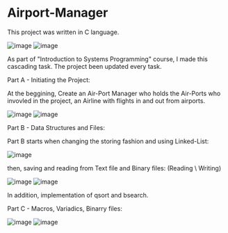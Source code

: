 # Airport-Manager
This project was written in C language.

![image](https://user-images.githubusercontent.com/66301432/115712123-0da3a500-a37d-11eb-8dbc-fe7c71e91d17.png)
![image](https://user-images.githubusercontent.com/66301432/115712161-185e3a00-a37d-11eb-8196-20891a403058.png)


As part of "Introduction to Systems Programming" course, 
I made this cascading task. The project been updated every task.

Part A - Initiating the Project:

At the beggining, Create an Air-Port Manager who holds the Air-Ports who invovled in the project,
an Airline with flights in and out from airports.

![image](https://user-images.githubusercontent.com/66301432/115710689-4c386000-a37b-11eb-9e94-5dfede85764c.png)
![image](https://user-images.githubusercontent.com/66301432/115710563-2b700a80-a37b-11eb-8b91-9da0fe8641b9.png)



Part B - Data Structures and Files:

Part B starts when changing the storing fashion and using Linked-List:

![image](https://user-images.githubusercontent.com/66301432/115710995-aa654300-a37b-11eb-8027-40935aeb5919.png)

then, saving and reading from Text file and Binary files:
(Reading \ Writing)

![image](https://user-images.githubusercontent.com/66301432/115711171-e4364980-a37b-11eb-830a-aa43c1227c6b.png)
![image](https://user-images.githubusercontent.com/66301432/115711202-ed271b00-a37b-11eb-8b88-cbe3352bc7f0.png)

In addition, implementation of qsort and bsearch.



Part C - Macros, Variadics, Binarry files:

![image](https://user-images.githubusercontent.com/66301432/115711869-bdc4de00-a37c-11eb-8c3d-91d30a7f7a1d.png)
![image](https://user-images.githubusercontent.com/66301432/115711904-ccab9080-a37c-11eb-8b1c-69247cc6ddd5.png)
